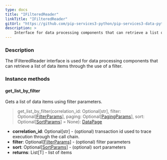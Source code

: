 ```yaml
---
type: docs
title: "IFilteredReader"
linkTitle: "IFilteredReader"
gitUrl: "https://github.com/pip-services3-python/pip-services3-data-python"
description: >
    Interface for data processing components that can retrieve a list of data items through the use of a filter.
---
```


### Description

The IFilteredReader interface is used for data processing components that can retrieve a list of data items through the use of a filter.

### Instance methods

#### get_list_by_filter
Gets a list of data items using filter parameters.

> get_list_by_filter(correlation_id: Optional[str], filter: Optional[[FilterParams](../../../commons/data/filter_params)], paging: Optional[[PagingParams](../../../commons/data/paging_params)], sort: Optional[[SortParams](../../../commons/data/sort_params)] = None): [DataPage](../../../commons/data/data_page)

- **correlation_id**: Optional[str] - (optional) transaction id used to trace execution through the call chain.
- **filter**: Optional[[FilterParams](../../../commons/data/filter_params)] - (optional) filter parameters
- **sort**: Optional[[SortParams](../../../commons/data/sort_params)] - (optional) sort parameters
- **returns**: List[T] - list of items

